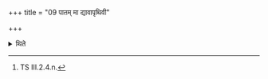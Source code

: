 +++
title = "09 पातम् मा द्यावापृथिवी"

+++

<details><summary>थिते</summary>

9. Having sat down he mutters pātam mā dyāvāpr̥thivī...[^1]   

[^1]: TS III.2.4.n.  
</details>
